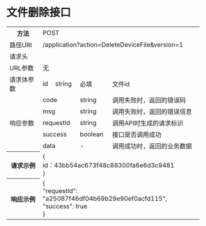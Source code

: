 # 文件删除接口

<table>
<tr><th>方法</th><td colspan="4">POST</th></tr>
<tr><td>路径URI</td><td colspan="4">/application?action=DeleteDeviceFile&version=1</td></tr>
<tr><td>请求头</td><td colspan="4"></td></tr>
<tr><td>URL参数</td><td colspan="4">无</td></tr>

<tr><td rowspan="1">请求体参数</td><td>id</td><td>string</td><td>必填</td><td>文件id </td></tr>

<tr><td rowspan="5">响应参数</td><td colspan="2">code</td><td>string</td><td>调用失败时，返回的错误码</td></tr>
<tr><td colspan="2">msg</td><td>string</td><td>调用失败时，返回的错误信息</td></tr>
<tr><td colspan="2">requestId</td><td>string</td><td>调用API时生成的请求标识</td></tr>
<tr><td colspan="2">success</td><td>boolean</td><td>接口是否调用成功</td></tr>
<tr><td colspan="2">data</td><td>-</td><td>调用成功时，返回的业务数据</td></tr>

<tr><th>请求示例</th><td colspan="4">
{<br>
  id：43bb54ac673f48c88300fa6e6d3c9481<br>
}<br>
</th></tr>
<tr><th>响应示例</th><td colspan="4">
{<br>
    "requestId": "a25087f46df04b69b29e90ef0acfd115", <br>
    "success": true<br>
}<br>
</th></tr>
</table>
